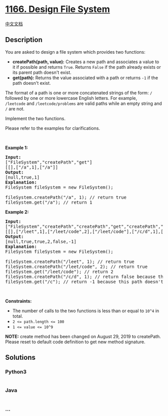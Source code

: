 # [1166. Design File System](https://leetcode.com/problems/design-file-system)

[中文文档](/solution/1100-1199/1166.Design%20File%20System/README.md)

## Description

<p>You are asked to design a file system which provides two functions:</p>

<ul>
	<li><strong>createPath(path, value):</strong> Creates a new path and associates a value to it if possible and returns <code>True</code>. Returns <code>False</code> if the path already exists or its parent path doesn't exist.</li>
	<li><strong>get(path):</strong> Returns the value associated with a path or returns <code>-1</code> if the path doesn't exist.</li>
</ul>

<p>The format of a path is one or more concatenated strings of the form: <code>/</code> followed by one or more lowercase English letters. For example, <code>/leetcode</code> and <code>/leetcode/problems</code> are valid paths while an empty string and <code>/</code> are not.</p>

<p>Implement the two functions.</p>

<p>Please refer to the examples for clarifications.</p>

<p> </p>
<p><strong>Example 1:</strong></p>

<pre>
<strong>Input:</strong> 
["FileSystem","createPath","get"]
[[],["/a",1],["/a"]]
<strong>Output:</strong> 
[null,true,1]
<strong>Explanation:</strong> 
FileSystem fileSystem = new FileSystem();

fileSystem.createPath("/a", 1); // return true
fileSystem.get("/a"); // return 1
</pre>

<p><strong>Example 2:</strong></p>

<pre>
<strong>Input:</strong> 
["FileSystem","createPath","createPath","get","createPath","get"]
[[],["/leet",1],["/leet/code",2],["/leet/code"],["/c/d",1],["/c"]]
<strong>Output:</strong> 
[null,true,true,2,false,-1]
<strong>Explanation:</strong> 
FileSystem fileSystem = new FileSystem();

fileSystem.createPath("/leet", 1); // return true
fileSystem.createPath("/leet/code", 2); // return true
fileSystem.get("/leet/code"); // return 2
fileSystem.createPath("/c/d", 1); // return false because the parent path "/c" doesn't exist.
fileSystem.get("/c"); // return -1 because this path doesn't exist.
</pre>

<p> </p>
<p><strong>Constraints:</strong></p>

<ul>
	<li>The number of calls to the two functions is less than or equal to <code>10^4</code> in total.</li>
	<li><code>2 <= path.length <= 100</code></li>
	<li><code>1 <= value <= 10^9</code></li>
</ul>

<p><strong>NOTE:</strong> create method has been changed on August 29, 2019 to createPath. Please reset to default code definition to get new method signature.</p>

## Solutions

<!-- tabs:start -->

### **Python3**

```python

```

### **Java**

```java

```

### **...**

```

```

<!-- tabs:end -->
